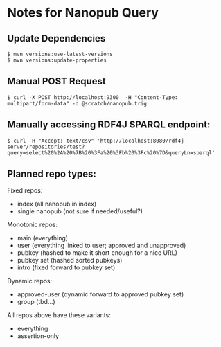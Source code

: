 # Notes for Nanopub Query

## Update Dependencies

    $ mvn versions:use-latest-versions
    $ mvn versions:update-properties

## Manual POST Request

    $ curl -X POST http://localhost:9300  -H "Content-Type: multipart/form-data" -d @scratch/nanopub.trig

## Manually accessing RDF4J SPARQL endpoint:

    $ curl -H "Accept: text/csv" 'http://localhost:8080/rdf4j-server/repositories/test?query=select%20%2A%20%7B%20%3Fa%20%3Fb%20%3Fc%20%7D&queryLn=sparql'

## Planned repo types:

Fixed repos:

- index (all nanopub in index)
- single nanopub (not sure if needed/useful?)

Monotonic repos:

- main (everything)
- user (everything linked to user; approved and unapproved)
- pubkey (hashed to make it short enough for a nice URL)
- pubkey set (hashed sorted pubkeys)
- intro (fixed forward to pubkey set)

Dynamic repos:

- approved-user (dynamic forward to approved pubkey set)
- group (tbd...)

All repos above have these variants:

- everything
- assertion-only
